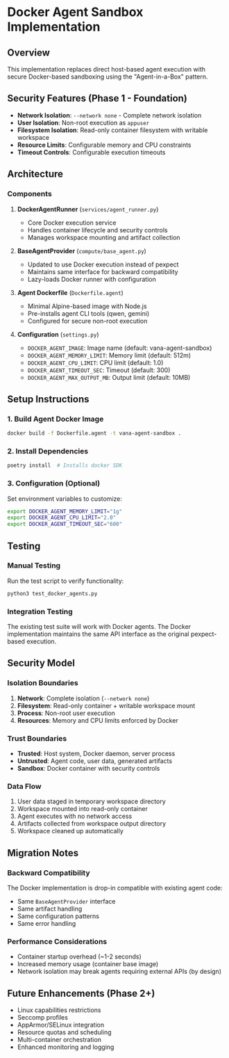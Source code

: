 # Docker Agent Sandbox Implementation

## Overview

This implementation replaces direct host-based agent execution with secure Docker-based sandboxing using the "Agent-in-a-Box" pattern.

## Security Features (Phase 1 - Foundation)

- **Network Isolation**: `--network none` - Complete network isolation
- **User Isolation**: Non-root execution as `appuser`
- **Filesystem Isolation**: Read-only container filesystem with writable workspace
- **Resource Limits**: Configurable memory and CPU constraints
- **Timeout Controls**: Configurable execution timeouts

## Architecture

### Components

1. **DockerAgentRunner** (`services/agent_runner.py`)
   - Core Docker execution service
   - Handles container lifecycle and security controls
   - Manages workspace mounting and artifact collection

2. **BaseAgentProvider** (`compute/base_agent.py`)
   - Updated to use Docker execution instead of pexpect
   - Maintains same interface for backward compatibility
   - Lazy-loads Docker runner with configuration

3. **Agent Dockerfile** (`Dockerfile.agent`)
   - Minimal Alpine-based image with Node.js
   - Pre-installs agent CLI tools (qwen, gemini)
   - Configured for secure non-root execution

4. **Configuration** (`settings.py`)
   - `DOCKER_AGENT_IMAGE`: Image name (default: vana-agent-sandbox)
   - `DOCKER_AGENT_MEMORY_LIMIT`: Memory limit (default: 512m)
   - `DOCKER_AGENT_CPU_LIMIT`: CPU limit (default: 1.0)
   - `DOCKER_AGENT_TIMEOUT_SEC`: Timeout (default: 300)
   - `DOCKER_AGENT_MAX_OUTPUT_MB`: Output limit (default: 10MB)

## Setup Instructions

### 1. Build Agent Docker Image

```bash
docker build -f Dockerfile.agent -t vana-agent-sandbox .
```

### 2. Install Dependencies

```bash
poetry install  # Installs docker SDK
```

### 3. Configuration (Optional)

Set environment variables to customize:

```bash
export DOCKER_AGENT_MEMORY_LIMIT="1g"
export DOCKER_AGENT_CPU_LIMIT="2.0"
export DOCKER_AGENT_TIMEOUT_SEC="600"
```

## Testing

### Manual Testing

Run the test script to verify functionality:

```bash
python3 test_docker_agents.py
```

### Integration Testing

The existing test suite will work with Docker agents. The Docker implementation maintains the same API interface as the original pexpect-based execution.

## Security Model

### Isolation Boundaries

1. **Network**: Complete isolation (`--network none`)
2. **Filesystem**: Read-only container + writable workspace mount
3. **Process**: Non-root user execution
4. **Resources**: Memory and CPU limits enforced by Docker

### Trust Boundaries

- **Trusted**: Host system, Docker daemon, server process
- **Untrusted**: Agent code, user data, generated artifacts
- **Sandbox**: Docker container with security controls

### Data Flow

1. User data staged in temporary workspace directory
2. Workspace mounted into read-only container
3. Agent executes with no network access
4. Artifacts collected from workspace output directory
5. Workspace cleaned up automatically

## Migration Notes

### Backward Compatibility

The Docker implementation is drop-in compatible with existing agent code:

- Same `BaseAgentProvider` interface
- Same artifact handling
- Same configuration patterns
- Same error handling

### Performance Considerations

- Container startup overhead (~1-2 seconds)
- Increased memory usage (container base image)
- Network isolation may break agents requiring external APIs (by design)

## Future Enhancements (Phase 2+)

- Linux capabilities restrictions
- Seccomp profiles
- AppArmor/SELinux integration
- Resource quotas and scheduling
- Multi-container orchestration
- Enhanced monitoring and logging